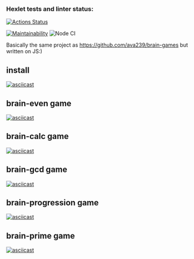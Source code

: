 ### Hexlet tests and linter status:
[![Actions Status](https://github.com/ava239/frontend-project-lvl1/workflows/hexlet-check/badge.svg)](https://github.com/ava239/frontend-project-lvl1/actions)

[![Maintainability](https://api.codeclimate.com/v1/badges/398896e0b0f92fb5ea1f/maintainability)](https://codeclimate.com/github/ava239/frontend-project-lvl1/maintainability)
![Node CI](https://github.com/ava239/frontend-project-lvl1/workflows/Node%20CI/badge.svg)

Basically the same project as https://github.com/ava239/brain-games but written on JS:)

## install
[![asciicast](https://asciinema.org/a/B7E73fvfu7zvn0SCgHHxqHYW2.svg)](https://asciinema.org/a/B7E73fvfu7zvn0SCgHHxqHYW2)
## brain-even game
[![asciicast](https://asciinema.org/a/D1l1N37dLaXjxVOYD6dnOcYD4.svg)](https://asciinema.org/a/D1l1N37dLaXjxVOYD6dnOcYD4)
## brain-calc game
[![asciicast](https://asciinema.org/a/7nmvwZXRLyMFAidQkrkcvNOwE.svg)](https://asciinema.org/a/7nmvwZXRLyMFAidQkrkcvNOwE)
## brain-gcd game
[![asciicast](https://asciinema.org/a/2qqEOHE2t4ZW97Wo2RBP0VcSU.svg)](https://asciinema.org/a/2qqEOHE2t4ZW97Wo2RBP0VcSU)
## brain-progression game
[![asciicast](https://asciinema.org/a/1sfX9oqxU5n7XdkR0abBXUboB.svg)](https://asciinema.org/a/1sfX9oqxU5n7XdkR0abBXUboB)
## brain-prime game
[![asciicast](https://asciinema.org/a/kLXtr3rLtYRoFKvpLgKM1Xhri.svg)](https://asciinema.org/a/kLXtr3rLtYRoFKvpLgKM1Xhri)